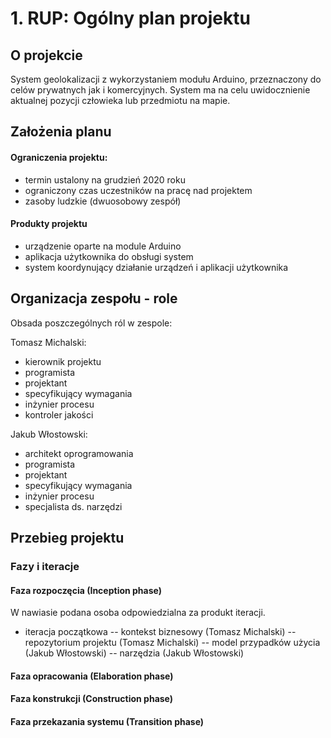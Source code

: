 # 1. RUP: Ogólny plan projektu

## O projekcie

System geolokalizacji z wykorzystaniem modułu Arduino, przeznaczony do celów prywatnych jak i komercyjnych. System ma na celu uwidocznienie aktualnej pozycji człowieka lub przedmiotu na mapie.

## Założenia planu

#### Ograniczenia projektu: 
- termin ustalony na grudzień 2020 roku
- ograniczony czas uczestników na pracę nad projektem
- zasoby ludzkie (dwuosobowy zespół)
#### Produkty projektu
- urządzenie oparte na module Arduino
- aplikacja użytkownika do obsługi system
- system koordynujący działanie urządzeń i aplikacji użytkownika

## Organizacja zespołu - role

Obsada poszczególnych ról w zespole:

Tomasz Michalski:
- kierownik projektu
- programista
- projektant
- specyfikujący wymagania
- inżynier procesu
- kontroler jakości

Jakub Włostowski:
- architekt oprogramowania
- programista
- projektant
- specyfikujący wymagania
- inżynier procesu
- specjalista ds. narzędzi 

## Przebieg projektu
### Fazy i iteracje
#### Faza rozpoczęcia (Inception phase)
W nawiasie podana osoba odpowiedzialna za produkt iteracji.

- iteracja początkowa
 -- kontekst biznesowy (Tomasz Michalski)
 -- repozytorium projektu (Tomasz Michalski)
 -- model przypadków użycia (Jakub Włostowski)
 -- narzędzia (Jakub Włostowski)


#### Faza opracowania (Elaboration phase)

#### Faza konstrukcji (Construction phase)

#### Faza przekazania systemu (Transition phase)
<!--stackedit_data:
eyJoaXN0b3J5IjpbLTU0MzAxODA4MSwtMTA0NTU0NDE2NywtNT
M3NzE0ODkwLC0yNTE1NDA4OTEsLTMyODE1MTQzNywzNzk4ODc1
MDEsLTE1NDc5OTQ4OTksNjcyMDQ3OTFdfQ==
-->